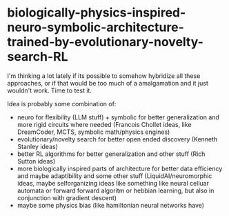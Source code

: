 # biologically-physics-inspired-neuro-symbolic-architecture-trained-by-evolutionary-novelty-search-RL

I'm thinking a lot lately if its possible to somehow hybridize all these approaches, or if that would be too much of a amalgamation and it just wouldn't work. Time to test it.

Idea is probably some combination of: 
- neuro for flexibility (LLM stuff) + symbolic for better generalization and more rigid circuits where needed (Francois Chollet ideas, like DreamCoder, MCTS, symbolic math/physics engines) 
- evolutionary/novelty search for better open ended discovery (Kenneth Stanley ideas) 
- better RL algorithms for better generalization and other stuff (Rich Sutton ideas) 
- more biologically inspired parts of architecture for better data efficiency and maybe adaptibility and some other stuff (LiquidAI/neuromorphic ideas, maybe selforganizing ideas like something like neural celluar automata or forward forward algoritm or hebbian learning, but also in conjunction with gradient descent)
- maybe some physics bias (like hamiltonian neural networks have)
